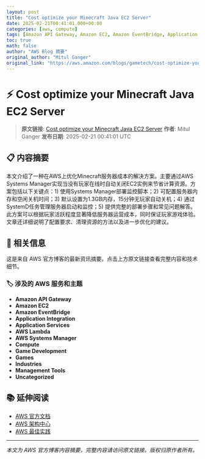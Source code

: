 ```yaml
---
layout: post
title: "Cost optimize your Minecraft Java EC2 Server"
date: 2025-02-21T00:41:01.000+00:00
categories: [aws, compute]
tags: [Amazon API Gateway, Amazon EC2, Amazon EventBridge, Application Integration, Application Services, AWS Lambda, AWS Systems Manager, Compute, Game Development, Games, Industries, Management Tools, Uncategorized]
toc: true
math: false
author: "AWS Blog 摘要"
original_author: "Mitul Ganger"
original_link: "https://aws.amazon.com/blogs/gametech/cost-optimize-your-minecraft-java-ec2-server/"
---
```


# ⚡ Cost optimize your Minecraft Java EC2 Server

> **原文链接**: [Cost optimize your Minecraft Java EC2 Server](https://aws.amazon.com/blogs/gametech/cost-optimize-your-minecraft-java-ec2-server/)
> **作者**: Mitul Ganger
> **发布日期**: 2025-02-21 00:41:01 UTC

## 📋 内容摘要

本文介绍了一种在AWS上优化Minecraft服务器成本的解决方案。主要通过AWS Systems Manager实现当没有玩家在线时自动关闭EC2实例来节省计算资源。方案包括以下关键点：1) 使用Systems Manager部署监控脚本；2) 可配置服务器内存和空闲关机时间；3) 默认设置为1.3GB内存，15分钟无玩家自动关机；4) 通过SystemD任务管理服务器启动和监控；5) 提供完整的部署步骤和常见问题解答。此方案可以根据玩家活跃程度显著降低服务器运营成本，同时保证玩家游戏体验。文章还详细说明了配置要求、清理资源的方法以及进一步优化的建议。

## 🔗 相关信息

这是来自 AWS 官方博客的最新资讯摘要。点击上方原文链接查看完整内容和技术细节。

### 🏷️ 涉及的 AWS 服务和主题

- **Amazon API Gateway**
- **Amazon EC2**
- **Amazon EventBridge**
- **Application Integration**
- **Application Services**
- **AWS Lambda**
- **AWS Systems Manager**
- **Compute**
- **Game Development**
- **Games**
- **Industries**
- **Management Tools**
- **Uncategorized**

## 📚 延伸阅读

- [AWS 官方文档](https://docs.aws.amazon.com/)
- [AWS 架构中心](https://aws.amazon.com/architecture/)
- [AWS 最佳实践](https://aws.amazon.com/architecture/well-architected/)

---

*本文为 AWS 官方博客内容摘要，完整内容请访问原文链接。版权归原作者所有。*